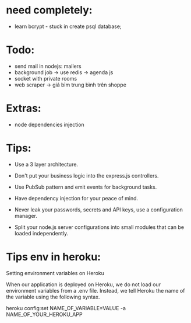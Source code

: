 # need completely:

- learn bcrypt - stuck in create psql database;


# Todo:

- send mail in nodejs: mailers
- background job -> use redis -> agenda js
- socket with private rooms
- web scraper -> giá bỉm trung bình trên shoppe

# Extras:
- node dependencies injection

# Tips:
- Use a 3 layer architecture.

- Don't put your business logic into the express.js controllers.

- Use PubSub pattern and emit events for background tasks.

- Have dependency injection for your peace of mind.

- Never leak your passwords, secrets and API keys, use a configuration manager.

- Split your node.js server configurations into small modules that can be loaded independently.



# Tips env in heroku:

Setting environment variables on Heroku

When our application is deployed on Heroku, we do not load our environment variables from a .env file. Instead, we tell Heroku the name of the variable using the following syntax.

heroku config:set NAME_OF_VARIABLE=VALUE -a NAME_OF_YOUR_HEROKU_APP